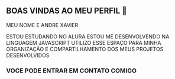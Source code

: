 ## BOAS VINDAS AO MEU PERFIL 👋

MEU NOME E ANDRE XAVIER

ESTOU ESTUDANDO NO ALURA 
ESTOU ME DESENVOLVENDO NA LINGUAGEM JAVASCRIPT
UTILIZO ESSE ESPAÇO PARA MINHA ORGANIZAÇÃO E COMPARTILHAMENTO DOS MEUS PROJETOS DESENVOLVIDOS

### VOCE PODE ENTRAR EM CONTATO COMIGO 
